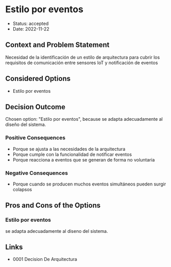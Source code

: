 # Estilo por eventos

* Status: accepted
* Date: 2022-11-22

## Context and Problem Statement

Necesidad de la identificación de un estilo de arquitectura para cubrir los requisitos de comunicación entre sensores IoT y notificación de eventos

## Considered Options

* Estilo por eventos

## Decision Outcome

Chosen option: "Estilo por eventos", because se adapta adecuadamente al diseño del sistema.

### Positive Consequences

* Porque se ajusta a las necesidades de la arquitectura
* Porque cumple con la funcionalidad de notificar eventos
* Porque reacciona a eventos que se generan de forma no voluntaria

### Negative Consequences

* Porque cuando se producen muchos eventos simultáneos pueden surgir colapsos

## Pros and Cons of the Options

### Estilo por eventos

se adapta adecuadamente al diseno del sistema.

## Links

* 0001 Decision De Arquitectura
